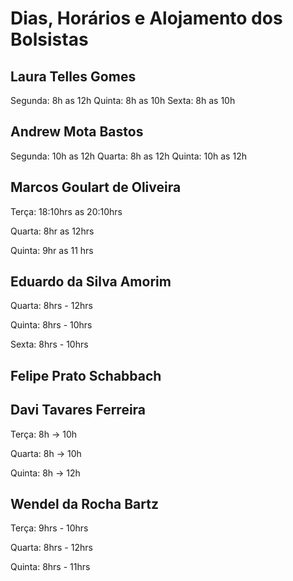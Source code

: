 Dias, Horários e Alojamento dos Bolsistas
=========================================

Laura Telles Gomes
------------------
Segunda: 8h as 12h
Quinta: 8h as 10h
Sexta: 8h as 10h

Andrew Mota Bastos
------------------
Segunda: 10h as 12h
Quarta: 8h as 12h
Quinta: 10h as 12h

Marcos Goulart de Oliveira
--------------------------
Terça: 18:10hrs as 20:10hrs

Quarta: 8hr as 12hrs

Quinta: 9hr as 11 hrs

Eduardo da Silva Amorim
-----------------------

Quarta: 8hrs - 12hrs

Quinta: 8hrs - 10hrs

Sexta: 8hrs - 10hrs


Felipe Prato Schabbach
----------------------

Davi Tavares Ferreira
---------------------
Terça: 8h -> 10h

Quarta: 8h -> 10h

Quinta: 8h -> 12h

Wendel da Rocha Bartz
---------------------

Terça: 9hrs - 10hrs

Quarta: 8hrs - 12hrs

Quinta: 8hrs - 11hrs
